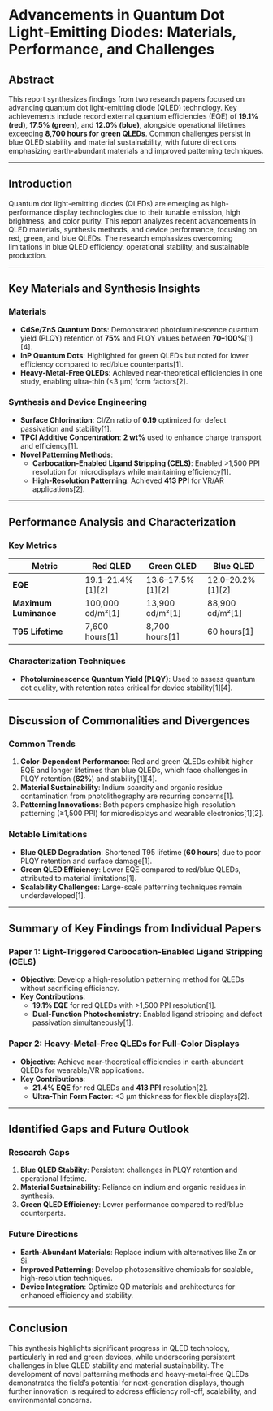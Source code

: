 # Advancements in Quantum Dot Light-Emitting Diodes: Materials, Performance, and Challenges  

## Abstract  
This report synthesizes findings from two research papers focused on advancing quantum dot light-emitting diode (QLED) technology. Key achievements include record external quantum efficiencies (EQE) of **19.1% (red)**, **17.5% (green)**, and **12.0% (blue)**, alongside operational lifetimes exceeding **8,700 hours for green QLEDs**. Common challenges persist in blue QLED stability and material sustainability, with future directions emphasizing earth-abundant materials and improved patterning techniques.  

---

## Introduction  
Quantum dot light-emitting diodes (QLEDs) are emerging as high-performance display technologies due to their tunable emission, high brightness, and color purity. This report analyzes recent advancements in QLED materials, synthesis methods, and device performance, focusing on red, green, and blue QLEDs. The research emphasizes overcoming limitations in blue QLED efficiency, operational stability, and sustainable production.  

---

## Key Materials and Synthesis Insights  

### **Materials**  
- **CdSe/ZnS Quantum Dots**: Demonstrated photoluminescence quantum yield (PLQY) retention of **75%** and PLQY values between **70–100%**[1][4].  
- **InP Quantum Dots**: Highlighted for green QLEDs but noted for lower efficiency compared to red/blue counterparts[1].  
- **Heavy-Metal-Free QLEDs**: Achieved near-theoretical efficiencies in one study, enabling ultra-thin (<3 μm) form factors[2].  

### **Synthesis and Device Engineering**  
- **Surface Chlorination**: Cl/Zn ratio of **0.19** optimized for defect passivation and stability[1].  
- **TPCl Additive Concentration**: **2 wt%** used to enhance charge transport and efficiency[1].  
- **Novel Patterning Methods**:  
  - **Carbocation-Enabled Ligand Stripping (CELS)**: Enabled >1,500 PPI resolution for microdisplays while maintaining efficiency[1].  
  - **High-Resolution Patterning**: Achieved **413 PPI** for VR/AR applications[2].  

---

## Performance Analysis and Characterization  

### **Key Metrics**  
| **Metric**                | **Red QLED**       | **Green QLED**     | **Blue QLED**      |  
|---------------------------|--------------------|--------------------|--------------------|  
| **EQE**                    | 19.1–21.4%[1][2]  | 13.6–17.5%[1][2]  | 12.0–20.2%[1][2]  |  
| **Maximum Luminance**      | 100,000 cd/m²[1]   | 13,900 cd/m²[1]    | 88,900 cd/m²[1]    |  
| **T95 Lifetime**           | 7,600 hours[1]    | 8,700 hours[1]     | 60 hours[1]        |  

### **Characterization Techniques**  
- **Photoluminescence Quantum Yield (PLQY)**: Used to assess quantum dot quality, with retention rates critical for device stability[1][4].  

---

## Discussion of Commonalities and Divergences  

### **Common Trends**  
1. **Color-Dependent Performance**: Red and green QLEDs exhibit higher EQE and longer lifetimes than blue QLEDs, which face challenges in PLQY retention (**62%**) and stability[1][4].  
2. **Material Sustainability**: Indium scarcity and organic residue contamination from photolithography are recurring concerns[1].  
3. **Patterning Innovations**: Both papers emphasize high-resolution patterning (≥1,500 PPI) for microdisplays and wearable electronics[1][2].  

### **Notable Limitations**  
- **Blue QLED Degradation**: Shortened T95 lifetime (**60 hours**) due to poor PLQY retention and surface damage[1].  
- **Green QLED Efficiency**: Lower EQE compared to red/blue QLEDs, attributed to material limitations[1].  
- **Scalability Challenges**: Large-scale patterning techniques remain underdeveloped[1].  

---

## Summary of Key Findings from Individual Papers  

### **Paper 1: Light-Triggered Carbocation-Enabled Ligand Stripping (CELS)**  
- **Objective**: Develop a high-resolution patterning method for QLEDs without sacrificing efficiency.  
- **Key Contributions**:  
  - **19.1% EQE** for red QLEDs with >1,500 PPI resolution[1].  
  - **Dual-Function Photochemistry**: Enabled ligand stripping and defect passivation simultaneously[1].  

### **Paper 2: Heavy-Metal-Free QLEDs for Full-Color Displays**  
- **Objective**: Achieve near-theoretical efficiencies in earth-abundant QLEDs for wearable/VR applications.  
- **Key Contributions**:  
  - **21.4% EQE** for red QLEDs and **413 PPI** resolution[2].  
  - **Ultra-Thin Form Factor**: <3 μm thickness for flexible displays[2].  

---

## Identified Gaps and Future Outlook  

### **Research Gaps**  
1. **Blue QLED Stability**: Persistent challenges in PLQY retention and operational lifetime.  
2. **Material Sustainability**: Reliance on indium and organic residues in synthesis.  
3. **Green QLED Efficiency**: Lower performance compared to red/blue counterparts.  

### **Future Directions**  
- **Earth-Abundant Materials**: Replace indium with alternatives like Zn or Si.  
- **Improved Patterning**: Develop photosensitive chemicals for scalable, high-resolution techniques.  
- **Device Integration**: Optimize QD materials and architectures for enhanced efficiency and stability.  

---

## Conclusion  
This synthesis highlights significant progress in QLED technology, particularly in red and green devices, while underscoring persistent challenges in blue QLED stability and material sustainability. The development of novel patterning methods and heavy-metal-free QLEDs demonstrates the field’s potential for next-generation displays, though further innovation is required to address efficiency roll-off, scalability, and environmental concerns.